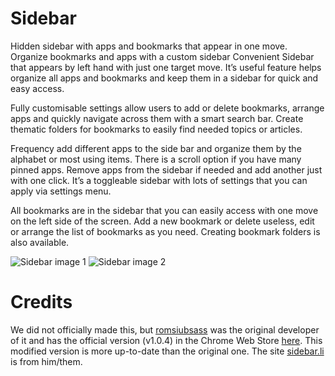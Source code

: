 # Sidebar
Hidden sidebar with apps and bookmarks that appear in one move. Organize bookmarks and apps with a custom sidebar
Convenient Sidebar that appears by left hand with just one target move. It’s useful feature helps organize all apps and bookmarks and keep them in a sidebar for quick and easy access. 

Fully customisable settings allow users to add or delete bookmarks, arrange apps and quickly navigate across them with a smart search bar. Create thematic folders for bookmarks to easily find needed topics or articles. 

Frequency add different apps to the side bar and organize them by the alphabet or most using items. There is a scroll option if you have many pinned apps. Remove apps from the sidebar if needed and add another just with one click. It’s a toggleable sidebar with lots of settings that you can apply via settings menu.

All bookmarks are in the sidebar that you can easily access with one move on the left side of the screen. Add a new bookmark or delete useless, edit or arrange the list of bookmarks as you need. Creating bookmark folders is also available.

![Sidebar image 1](https://user-images.githubusercontent.com/66115754/149611909-ce6ed446-695b-4e1f-8669-869e4ee3d41b.png)
![Sidebar image 2](https://user-images.githubusercontent.com/66115754/149611911-1ae29e5c-f996-45f2-bc89-1a4bf873fdde.png)
# Credits
We did not officially made this, but [romsiubsass](mailto:romsiubsass@gmail.com) was the original developer of it and has the official version (v1.0.4) in the Chrome Web Store [here](https://chrome.google.com/webstore/detail/sidebar-apps-and-bookmark/afdfpkhbdpioonfeknablodaejkklbdn). This modified version is more up-to-date than the original one. The site [sidebar.li](https://sidebar.li) is from him/them.
